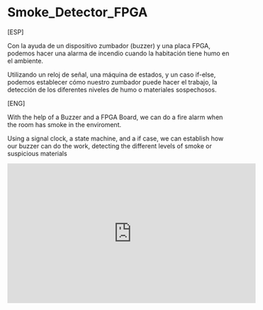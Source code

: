 # Smoke_Detector_FPGA
[ESP]

Con la ayuda de un dispositivo zumbador (buzzer) y una placa FPGA, podemos hacer una alarma de incendio cuando la habitación tiene humo en el ambiente.

Utilizando un reloj de señal, una máquina de estados, y un caso if-else, podemos establecer cómo nuestro zumbador puede hacer el trabajo, la detección de los diferentes niveles de humo o materiales sospechosos.

[ENG]

With the help of a Buzzer and a FPGA Board, we can do a fire alarm when the room has smoke in the enviroment.

Using a signal clock, a state machine, and a if case, we can establish how our buzzer can do the work, detecting the different levels of smoke or suspicious materials

<iframe width="560" height="315" src="https://www.youtube.com/embed/PeHCEsOIgNg?si=JxBD0wYEhxURIsgo" title="YouTube video player" frameborder="0" allow="accelerometer; autoplay; clipboard-write; encrypted-media; gyroscope; picture-in-picture; web-share" allowfullscreen></iframe>
